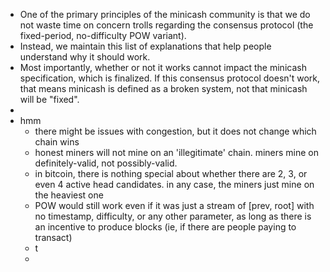 - One of the primary principles of the minicash community is that we do not waste time on concern trolls regarding the consensus protocol (the fixed-period, no-difficulty POW variant).
- Instead, we maintain this list of explanations that help people understand why it should work.
- Most importantly, whether or not it works cannot impact the minicash specification, which is finalized. If this consensus protocol doesn't work, that means minicash is defined as a broken system, not that minicash will be "fixed".
-
- hmm
	- there might be issues with congestion, but it does not change which chain wins
	- honest miners will not mine on an 'illegitimate' chain. miners mine on definitely-valid, not possibly-valid.
	- in bitcoin, there is nothing special about whether there are 2, 3, or even 4 active head candidates. in any case, the miners just mine on the heaviest one
	- POW would still work even if it was just a stream of [prev, root] with no timestamp, difficulty, or any other parameter, as long as there is an incentive to produce blocks (ie, if there are people paying to transact)
	- t
	-